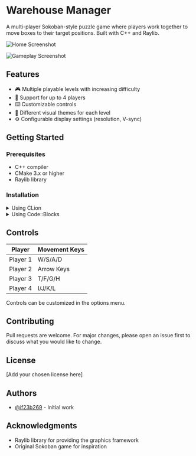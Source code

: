 # Warehouse Manager

A multi-player Sokoban-style puzzle game where players work together to move boxes to their target positions. Built with C++ and Raylib.

![Home Screenshot](https://github.com/if23b269/WarehouseManager/blob/main/res/screenshot.png?raw=true)

![Gameplay Screenshot](https://github.com/if23b269/WarehouseManager/blob/main/res/gameplay.png?raw=true)

## Features

- 🎮 Multiple playable levels with increasing difficulty
- 👥 Support for up to 4 players
- ⌨️ Customizable controls
- 🎨 Different visual themes for each level
- ⚙️ Configurable display settings (resolution, V-sync)


## Getting Started

### Prerequisites

- C++ compiler
- CMake 3.x or higher
- Raylib library

### Installation

<details>
<summary>Using CLion</summary>

1. Clone the repository:

```bash
git clone https://github.com/if23b269/WarehouseManager.git
```

2. Open the project directory in CLion
3. Create a new CMakeLists.txt file
4. Replace the CMakeLists.txt contents with the one from the clion branch
5. Load the CMake project
6. Build and run Warehouse Manager

</details>

<details>
<summary>Using Code::Blocks</summary>

1. Download the Code::Blocks version:

```bash
curl -L -O https://github.com/if23b269/WarehouseManager/archive/refs/heads/codeBlocks.zip
```

2. Extract the downloaded zip file
3. Open Code::Blocks
4. Go to File -> Open
5. Navigate to the extracted folder and open the .cbp project file
6. Build the project (F9)
7. Run the game (F10)

Note: Make sure you have the MinGW compiler properly configured in Code::Blocks.

</details>

## Controls

| Player | Movement Keys |
|--------|--------------|
| Player 1 | W/S/A/D |
| Player 2 | Arrow Keys |
| Player 3 | T/F/G/H |
| Player 4 | I/J/K/L |

Controls can be customized in the options menu.


## Contributing

Pull requests are welcome. For major changes, please open an issue first to discuss what you would like to change.

## License

[Add your chosen license here]

## Authors

- [@if23b269](https://github.com/if23b269) - Initial work

## Acknowledgments

- Raylib library for providing the graphics framework
- Original Sokoban game for inspiration